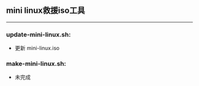 ## mini linux救援iso工具

- - -

### update-mini-linux.sh:
* 更新 mini-linux.iso

### make-mini-linux.sh:
* 未完成
